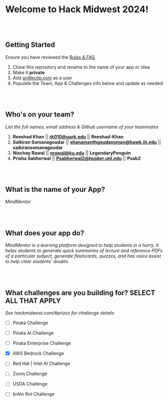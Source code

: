 # Welcome to Hack Midwest 2024!
<br /><br />


## Getting Started
Ensure you have reviewed the [Rules & FAQ](https://hackmidwest.com/#faq)
1. Clone this repository and rename to the name of your app or idea
2. Make it **private**
3. Add pr@kcitp.com as a user
4. Populate the Team, App & Challenges info below and update as needed

<br /><br />

## Who's on your team?
*List the full names,  email address & Github username of your teammates*

1. **Reeshad Khan**  || **rk010@uark.edu** || **Reeshad-Khan**
2. **Saikiran Somanagoudar** || **shanamanthgoudasoman@hawk.iit.edu** || **saikiransomanagoudar**
3. **Nischay Rawal** || **nrawal@ku.edu** || **LegendaryPenguin**
4. **Prisha Sabherwal** || **Psabherwal2@husker.unl.edu** || **Psab2**

<br /><br />


## What is the name of your App?
*MindMentor*

<br /><br />
## What does your app do?
*MindMentor is a learning platform designed to help students in a hurry. It helps students to generate quick summaries of lecture and reference PDFs of a particular subject, generate flashcards, quizzes, and has voice assist to help clear students' doubts.*

<br /><br />


## What challenges are you building for? SELECT ALL THAT APPLY
*See hackmidwest.com/#prizes for challenge details*
- [ ]  Pinata Challenge
- [ ]  Pinata AI Challenge
- [ ]  Pinata Enterprise Challenge
- [X]  AWS Bedrock Challenge
- [ ]  Red Hat | Intel AI Challenge
- [ ]  Zoom Challenge
- [ ]  USDA Challenge
- [ ]  brAIn Rot Challenge


<br /><br />
